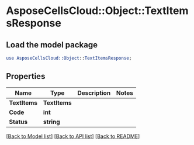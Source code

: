 # AsposeCellsCloud::Object::TextItemsResponse 

## Load the model package
```perl
use AsposeCellsCloud::Object::TextItemsResponse;
```

## Properties
Name | Type | Description | Notes
------------ | ------------- | ------------- | -------------
**TextItems** | **TextItems** |  |
**Code** | **int** |  |
**Status** | **string** |  |  

[[Back to Model list]](../README.md#documentation-for-models) [[Back to API list]](../README.md#documentation-for-api-endpoints) [[Back to README]](../README.md)

